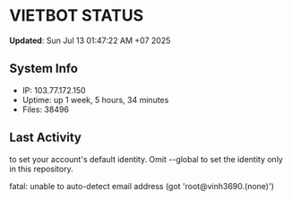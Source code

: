 # VIETBOT STATUS
**Updated**: Sun Jul 13 01:47:22 AM +07 2025

## System Info
- IP: 103.77.172.150
- Uptime: up 1 week, 5 hours, 34 minutes
- Files: 38496

## Last Activity

to set your account's default identity.
Omit --global to set the identity only in this repository.

fatal: unable to auto-detect email address (got 'root@vinh3690.(none)')
